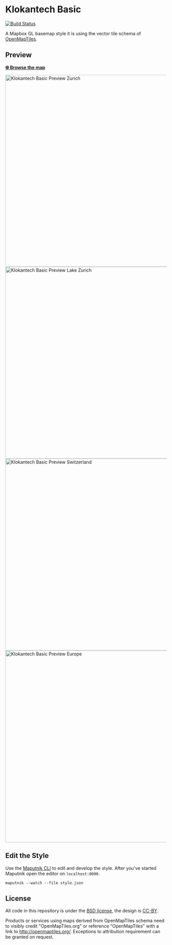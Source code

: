 # Klokantech Basic
[![Build Status](https://travis-ci.org/openmaptiles/klokantech-basic-gl-style.svg?branch=master)](https://travis-ci.org/openmaptiles/klokantech-basic-gl-style)

A Mapbox GL basemap style it is using the vector tile
schema of [OpenMapTiles](https://github.com/openmaptiles/openmaptiles).

## Preview

**[:globe_with_meridians: Browse the map](https://openmaptiles.github.io/klokantech-basic-gl-style)**

<img src="http://demo.tileserver.org/styles/klokantech-basic/static/8.540587,47.370555,15.08/600x400@2x.png" width="600" title="Klokantech Basic Preview Zurich">

<img src="http://demo.tileserver.org/styles/klokantech-basic/static/8.619184,47.336203,10.07/600x400@2x.png" width="600" title="Klokantech Basic Preview Lake Zurich">

<img src="http://demo.tileserver.org/styles/klokantech-basic/static/8.243967,46.916315,7.21/600x400@2x.png" width="600" title="Klokantech Basic Preview Switzerland">

<img src="http://demo.tileserver.org/styles/klokantech-basic/static/10.987258,46.453150,4.02/600x400@2x.png" width="600" title="Klokantech Basic Preview Europe">

## Edit the Style

Use the [Maputnik CLI](http://openmaptiles.org/docs/style/maputnik/) to edit and develop the style.
After you've started Maputnik open the editor on `localhost:8000`.

```
maputnik --watch --file style.json
```

## License

All code in this repository is under the [BSD license](./LICENSE.md), the design is [CC-BY](./LICENSE.md).

Products or services using maps derived from OpenMapTiles schema need to visibly credit "OpenMapTiles.org" or reference "OpenMapTiles" with a link to http://openmaptiles.org/. Exceptions to attribution requirement can be granted on request.
